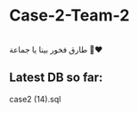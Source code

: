 # Case-2-Team-2
</br>
طارق فخور بينا يا جماعة 🤩❤️
</br> 

## Latest DB so far: </br>
case2 (14).sql </br>
